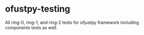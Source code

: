 # ofustpy-testing
All  ring-0, ring-1, and ring-2 tests for ofjustpy framework including components tests as well. 
